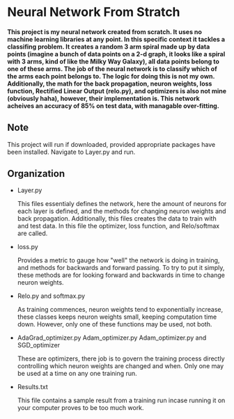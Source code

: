# Neural Network From Stratch

#### This project is my neural network created from scratch. It uses no machine learning libraries at any point. In this specific context it tackles a classifing problem. It creates a random 3 arm spiral made up by data points (imagine a bunch of data points on a 2-d graph, it looks like a spiral with 3 arms, kind of like the Milky Way Galaxy), all data points belong to one of these arms. The job of the neural network is to classify which of the arms each point belongs to. The logic for doing this is not my own. Additionally, the math for the back propagation, neuron weights, loss function, Rectified Linear Output (relo.py), and optimizers is also not mine (obviously haha), however, their implementation is. This network acheives an accuracy of 85% on test data, with managable over-fitting. 

## Note

This project will run if downloaded, provided appropriate packages have been installed. Navigate to Layer.py and run.


## Organization

  

  * Layer.py

     This files essentialy defines the network, here the amount of neurons for each layer is defined, and the methods for changing neuron weights and back propagation. Additionally, this files creates the data to train with and test data. In this file the optimizer, loss function, and Relo/softmax are called.

  * loss.py
    
    Provides a metric to gauge how "well" the network is doing in training, and methods for backwards and forward passing. To try to put it simply, these methods are for looking forward and backwards in time to change neuron weights.
     

  * Relo.py and softmax.py
  
     As training commences, neuron weights tend to exponentially increase, these classes keeps neuron weights small, keeping computation time down. However, only one of these functions may be used, not both.

  * AdaGrad_optimizer.py Adam_optimizer.py Adam_optimizer.py  and SGD_optimizer

    These are optimizers, there job is to govern the training process directly controlling which neuron weights are changed and when. Only one may be used at a time on any one training run. 

  * Results.txt

    This file contains a sample result from a training run incase running it on your computer proves to be too much work. 
